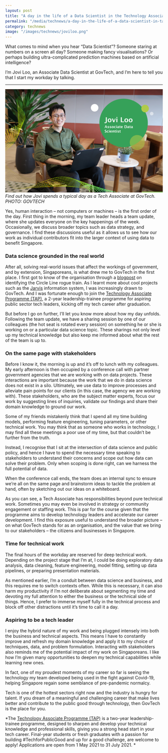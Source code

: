 ```yaml
---
layout: post
title: "A day in the life of a Data Scientist in the Technology Associate Programme"
permalink: "/media/technews/a-day-in-the-life-of-a-data-scientist-in-tap"
category: technews
image: "/images/technews/joviloo.png"
---
```


What comes to mind when you hear “Data Scientist”? Someone staring at numbers on a screen all day? Someone making fancy visualisations? Or perhaps building ultra-complicated prediction machines based on artificial intelligence? 

I’m Jovi Loo, an Associate Data Scientist at GovTech, and I’m here to tell you that I start my workday by talking. 


---

![Jovi Loo from GovTech's Tech Associate Programme](/images/technews/joviloo.png)
*Find out how Jovi spends a typical day as a Tech Associate at GovTech. PHOTO: GOVTECH*

Yes, human interaction – not computers or machines – is the first order of the day. First thing in the morning, my team leader heads a team update, where she updates everyone on the key happenings of the week. Occasionally, we discuss broader topics such as data strategy, and governance.  I find these discussions useful as it allows us to see how our work as individual contributors fit into the larger context of using data to benefit Singapore. 

### **Data science grounded in the real world**

After all, solving real-world issues that affect the workings of government, and by extension, Singaporeans, is what drew me to GovTech in the first place. I first got to know of the organisation through a [blogpost](https://blog.data.gov.sg/how-we-caught-the-circle-line-rogue-train-with-data-79405c86ab6a) on identifying the Circle Line rogue train. As I learnt more about cool projects such as the [Jarvis](https://www.tech.gov.sg/media/technews/meet-the-govtech-team-that-built-the-singapore-police-force-jarvis) information system, I was increasingly drawn to GovTech. And I was fortunate enough to join the [Technology Associate Programme (TAP)](http://go.gov.sg/govtech-tap), a 2-year leadership-trainee programme for aspiring public sector tech leaders, kicking off my tech career after graduation.

But before I go on further, I’ll let you know more about how my day unfolds. Following the team update, we have a sharing session by one of our colleagues (the hot seat is rotated every session) on something he or she is working on or a particular data science topic. These sharings not only level up my technical knowledge but also keep me informed about what the rest of the team is up to. 
 


### **On the same page with stakeholders**

Before I know it, the morning is up and it’s off to lunch with my colleagues. My early afternoon is then occupied by a conference call with partner government agencies that we are working with on data projects. These interactions are important because the work that we do in data science does not exist in a silo. Ultimately, we use data to improve processes and alleviate pain points for our clients (in this case, the agency we are working with). These stakeholders, who are the subject matter experts, focus our work by suggesting lines of inquiries, validate our findings and share their domain knowledge to ground our work.

Some of my friends mistakenly think that I spend all my time building models, performing feature engineering, tuning parameters, or other technical work. You may think that as someone who works in technology, I may find all these meetings a poor use of my time, but that couldn’t be further from the truth. 

Instead, I recognise that I sit at the intersection of data science and public policy, and hence I have to spend the necessary time speaking to stakeholders to understand their concerns and scope out how data can solve their problem. Only when scoping is done right, can we harness the full potential of data. 

When the conference call ends, the team does an internal sync to ensure we’re all on the same page and brainstorm ideas to tackle the problem at hand, often by sketching out our ideas on a whiteboard.

As you can see, a Tech Associate has responsibilities beyond pure technical work. Sometimes you may even be involved in strategy or community engagement or staffing work. This is par for the course given that the programme aims to develop technology leaders and accelerate our career development. I find this exposure useful to understand the broader picture – on what GovTech stands for as an organisation, and the value that we bring to  our stakeholders – the citizens and businesses in Singapore.



### **Time for technical work**

The final hours of the workday are reserved for deep technical work. Depending on the project stage that I’m at, I could be doing exploratory data analysis, data cleaning, feature engineering, model fitting, setting up data pipelines, or preparing presentation materials. 

As mentioned earlier, I’m a conduit between data science and business, and this requires me to switch contexts often. While this is necessary, it can also harm my productivity if I’m not deliberate about segmenting my time and devoting my full attention to either the business or the technical side of things. Hence, I prefer to immerse myself fully in the technical process and block off other distractions until it’s time to call it a day. 


### **Aspiring to be a tech leader**

I enjoy the hybrid nature of my work and being plugged intensely into both the business and technical aspects. This means I have to constantly improve and refresh my domain knowledge and apply it to my choice of techniques, data, and problem formulation. Interacting with stakeholders also reminds me of the potential impact of my work on Singaporeans. I like how I’m given many opportunities to deepen my technical capabilities while learning new ones.

In fact, one of my proudest moments of my career so far is seeing the technology my team developed being used in the fight against Covid-19, helping Singapore regain some semblance of pre-pandemic normalcy. 

Tech is one of the hottest sectors right now and the industry is hungry for talent.  If you dream of a meaningful and challenging career that make lives better and contribute to the public good through technology, then GovTech is the place for you. 
 


*The [Technology Associate Programme (TAP)](http://go.gov.sg/govtech-tap) is a two-year leadership-trainee programme, designed to sharpen and develop your technical knowledge and professional skills, giving you a strong head start in your tech career. Final-year students or fresh graduates with a passion for building #TechforPublicGood and up for a good challenge, are welcome to apply! Applications are open from 1 May 2021 to 31 July 2021.
*
